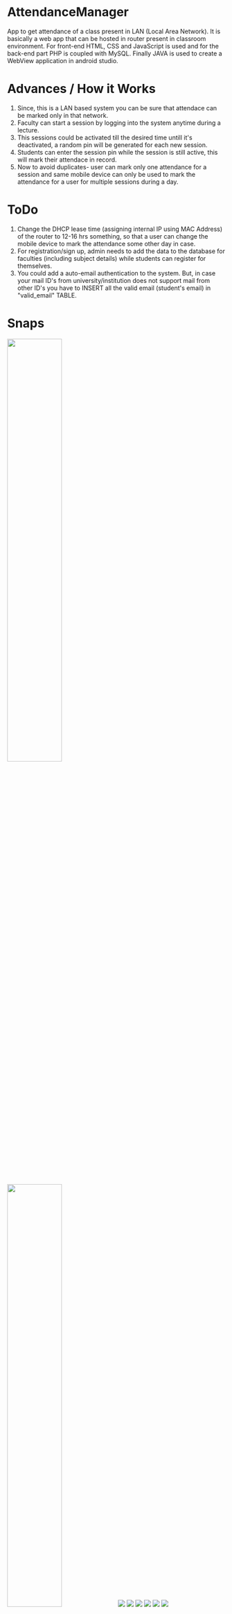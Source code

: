 # AttendanceManager
App to get attendance of a class  present in LAN (Local Area Network). It is basically a web app that can be hosted in router present in classroom environment.
For front-end HTML, CSS and JavaScript is used and for the back-end part PHP is coupled with MySQL.
Finally JAVA is used to create a WebView application in android studio.

# Advances / How it Works
1. Since, this is a LAN based system you can be sure that attendace can be marked only in that network.
2. Faculty can start a session by logging into the system anytime during a lecture.
3. This sessions could be activated till the desired time untill it's deactivated, a random pin will be generated for each new session.
4. Students can enter the session pin while the session is still active, this will mark their attendace in record.
5. Now to avoid duplicates- user can mark only one attendance for a session and same mobile device can only be used to mark the attendance for a user for multiple sessions during a day. 

# ToDo
1. Change the DHCP lease time (assigning internal IP using MAC Address) of the router to 12-16 hrs something, so that a user can change the mobile device to mark the attendance some other day in case.
2. For registration/sign up, admin needs to add the data to the database for faculties (including subject details) while students can register for themselves.
3. You could add a auto-email authentication to the system. But, in case your mail ID's from university/institution does not support mail from other ID's you have to INSERT all the valid email (student's email) in "valid_email" TABLE.

# Snaps

<img src="images/1.jpg" width="50%" height="50%">
<img src="images/2.jpg" width="50%" height="50%">
<img src="images/3.jpg">
<img src="images/4.jpg">
<img src="images/5.jpg">
<img src="images/6.jpg">
<img src="images/7.jpg">
<img src="images/8.jpg">
